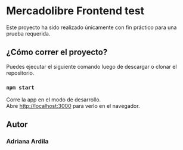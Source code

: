 # Mercadolibre Frontend test

Este proyecto ha sido realizado únicamente con fin práctico para una prueba requerida.

## ¿Cómo correr el proyecto?

Puedes ejecutar el siguiente comando luego de descargar o clonar el repositorio.

### `npm start`

Corre la app en el modo de desarrollo.\
Abre [http://localhost:3000](http://localhost:3000) para verlo en el navegador.

## Autor

### Adriana Ardila
